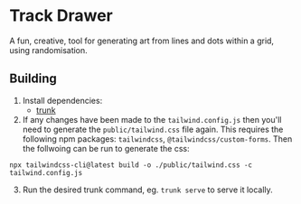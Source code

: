 # Track Drawer

A fun, creative, tool for generating art from lines and dots within a grid, using randomisation.

## Building
1. Install dependencies:
    * [trunk](https://github.com/thedodd/trunk)
2. If any changes have been made to the `tailwind.config.js` then you'll need to generate the `public/tailwind.css` file again. This requires the following npm packages: `tailwindcss`, `@tailwindcss/custom-forms`. Then the follwoing can be run to generate the css:
```text
npx tailwindcss-cli@latest build -o ./public/tailwind.css -c tailwind.config.js
```
3. Run the desired trunk command, eg. `trunk serve` to serve it locally.
